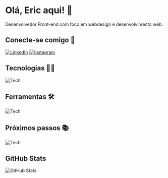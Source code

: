 # Olá, Eric aqui! 👋

Desenvolvedor Front-end com foco em webdesign e desenvolvimento web.

## Conecte-se comigo 🤝

[![LinkedIn](https://skills.thijs.gg/icons?i=linkedin)](https://www.linkedin.com/in/ericmameluk/) [![Instagram](https://skills.thijs.gg/icons?i=instagram)](https://www.instagram.com/ericmameluk/)

## Tecnologias 👨‍💻

![Tech](https://skills.thijs.gg/icons?i=vite,react,ts,js,html,css,git,github,cloudflare,wordpress,regex,md&perline=10)

## Ferramentas 🛠

![Tech](https://skills.thijs.gg/icons?i=ps,figma,vscode&perline=10)

## Próximos passos 📚

![Tech](https://skills.thijs.gg/icons?i=nodejs,nextjs,sass,tailwind,php,laravel,java,go,aws,gcp&perline=10)

## GitHub Stats

![GitHub Stats](https://github-readme-stats.vercel.app/api?username=ericmameluk&theme=transparent&bg_color=45,CC214C,F72A5D&border_color=fff&show_icons=true&icon_color=F5D76E&title_color=F5D76E&text_color=FFF&hide_title=true&hide=stars&count_private=true&include_all_commits=true)
